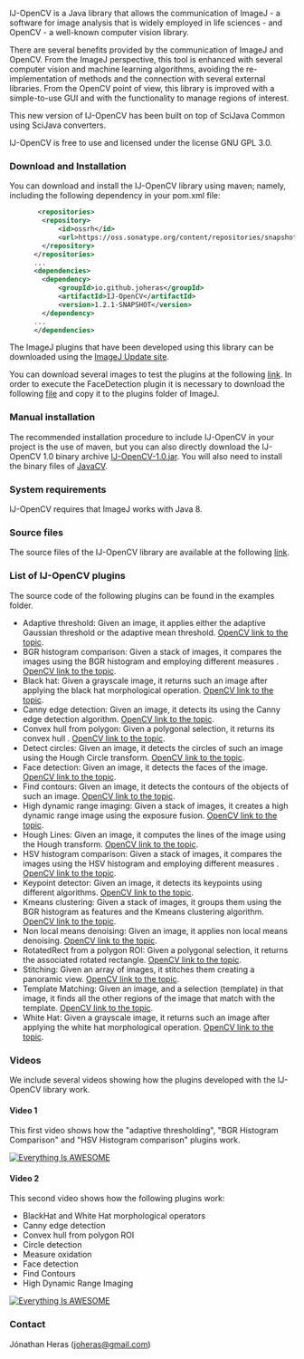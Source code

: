 IJ-OpenCV is a Java library that allows the communication of ImageJ - a software for image analysis that is widely employed in life sciences - and OpenCV - a well-known computer vision library.

There are several benefits provided by the communication of ImageJ and OpenCV. From the ImageJ perspective, this tool is enhanced with several computer vision and machine learning algorithms, avoiding the re-implementation of methods and the connection with several external libraries. From the OpenCV point of view, this library is improved with a simple-to-use GUI and with the functionality to manage regions of interest.

This new version of IJ-OpenCV has been built on top of SciJava Common using SciJava converters.

IJ-OpenCV is free to use and licensed under the license GNU GPL 3.0.

### Download and Installation
You can download and install the IJ-OpenCV library using maven; namely, including the following dependency in your pom.xml file:
```xml
       <repositories>
        <repository>
            <id>ossrh</id>
            <url>https://oss.sonatype.org/content/repositories/snapshots</url>
        </repository>
      </repositories>
      ...
      <dependencies>
        <dependency>
            <groupId>io.github.joheras</groupId>
            <artifactId>IJ-OpenCV</artifactId>
            <version>1.2.1-SNAPSHOT</version>
        </dependency>
      ...
      </dependencies>
```

The ImageJ plugins that have been developed using this library can be downloaded using the [ImageJ Update site](http://sites.imagej.net/IJ-OpenCV/).

You can download several images to test the plugins at the following [link](https://github.com/joheras/IJ-OpenCV/blob/master/utils/images.zip).
In order to execute the FaceDetection plugin it is necessary to download the following [file](https://github.com/joheras/IJ-OpenCV/blob/master/utils/haarcascade_frontalface_alt.xml) and copy it to the plugins folder of ImageJ.

### Manual installation
The recommended installation procedure to include IJ-OpenCV in your project is the use of maven, but you can also directly download the IJ-OpenCV 1.0 binary archive [IJ-OpenCV-1.0.jar](http://search.maven.org/remotecontent?filepath=io/github/joheras/IJ-OpenCV/1.0/IJ-OpenCV-1.0.jar). You will also need to install the binary files of [JavaCV](https://github.com/bytedeco/javacv).

### System requirements
IJ-OpenCV requires that ImageJ works with Java 8.

### Source files
The source files of the IJ-OpenCV library are available at the following [link](https://github.com/joheras/IJ-OpenCV).

### List of IJ-OpenCV plugins
The source code of the following plugins can be found in the examples folder. 
* Adaptive threshold: Given an image, it applies either the adaptive Gaussian threshold or the adaptive mean threshold. [OpenCV link to the topic](http://docs.opencv.org/2.4/modules/imgproc/doc/miscellaneous_transformations.html?highlight=adaptive%20threshold#adaptivethreshold).
* BGR histogram comparison: Given a stack of images, it compares the images using the BGR histogram and employing different measures . [OpenCV link to the topic](http://docs.opencv.org/2.4/doc/tutorials/imgproc/histograms/histogram_calculation/histogram_calculation.html?highlight=histogram).
* Black hat: Given a grayscale image, it returns such an image after applying the black hat morphological operation. [OpenCV link to the topic](http://docs.opencv.org/2.4/doc/tutorials/imgproc/opening_closing_hats/opening_closing_hats.html?highlight=black%20hat#black-hat).
* Canny edge detection: Given an image, it detects its using the Canny edge detection algorithm. [OpenCV link to the topic](http://docs.opencv.org/2.4/modules/imgproc/doc/feature_detection.html?highlight=canny%20edge%20detection#void%20Canny%28InputArray%20image,%20OutputArray%20edges,%20double%20threshold1,%20double%20threshold2,%20int%20apertureSize,%20bool%20L2gradient%29).
* Convex hull from polygon: Given a polygonal selection, it returns its convex hull . [OpenCV link to the topic](http://docs.opencv.org/2.4/doc/tutorials/imgproc/shapedescriptors/hull/hull.html?highlight=convex%20hull).
* Detect circles: Given an image, it detects the circles of such an image using the Hough Circle transform. [OpenCV link to the topic](http://docs.opencv.org/2.4/doc/tutorials/imgproc/imgtrans/hough_circle/hough_circle.html?highlight=hough%20circles).
* Face detection: Given an image, it detects the faces of the image. [OpenCV link to the topic](http://docs.opencv.org/2.4/modules/contrib/doc/facerec/facerec_tutorial.html).
* Find contours: Given an image, it detects the contours of the objects of such an image. [OpenCV link to the topic](http://docs.opencv.org/2.4/doc/tutorials/imgproc/shapedescriptors/find_contours/find_contours.html?highlight=find%20contours).
* High dynamic range imaging: Given a stack of images, it creates a high dynamic range image using the exposure fusion. [OpenCV link to the topic](http://docs.opencv.org/3.0-beta/doc/tutorials/photo/hdr_imaging/hdr_imaging.html).
* Hough Lines: Given an image, it computes the lines of the image using the Hough transform. [OpenCV link to the topic](http://docs.opencv.org/2.4/doc/tutorials/imgproc/imgtrans/hough_lines/hough_lines.html?highlight=hough%20lines).
* HSV histogram comparison: Given a stack of images, it compares the images using the HSV histogram and employing different measures . [OpenCV link to the topic](http://docs.opencv.org/2.4/doc/tutorials/imgproc/histograms/histogram_calculation/histogram_calculation.html?highlight=histogram).
* Keypoint detector: Given an image, it detects its keypoints using different algorithms. [OpenCV link to the topic](http://docs.opencv.org/2.4/modules/features2d/doc/common_interfaces_of_feature_detectors.html?highlight=keypoint).
* Kmeans clustering: Given a stack of images, it groups them using the BGR histogram as features and the Kmeans clustering algorithm. [OpenCV link to the topic](http://docs.opencv.org/2.4/modules/core/doc/clustering.html?highlight=kmeans).
* Non local means denoising: Given an image, it applies non local means denoising. [OpenCV link to the topic](http://docs.opencv.org/2.4/modules/photo/doc/denoising.html).
* RotatedRect from a polygon ROI: Given a polygonal selection, it returns the associated rotated rectangle. [OpenCV link to the topic](http://docs.opencv.org/2.4/modules/core/doc/basic_structures.html?highlight=rotated%20rect#RotatedRect).
* Stitching: Given an array of images, it stitches them creating a panoramic view. [OpenCV link to the topic](http://docs.opencv.org/2.4/modules/stitching/doc/introduction.html?highlight=stitching).
* Template Matching: Given an image, and a selection (template) in that image, it finds all the other regions of the image that match with the template. [OpenCV link to the topic](http://docs.opencv.org/2.4/doc/tutorials/imgproc/histograms/template_matching/template_matching.html?highlight=template%20matching).
* White Hat: Given a grayscale image, it returns such an image after applying the white hat morphological operation. [OpenCV link to the topic](http://docs.opencv.org/2.4/doc/tutorials/imgproc/opening_closing_hats/opening_closing_hats.html?highlight=black%20hat#top-hat).

### Videos
We include several videos showing how the plugins developed with the IJ-OpenCV library work.

#### Video 1
This first video shows how the "adaptive thresholding", "BGR Histogram Comparison" and "HSV Histogram comparison" plugins work.

[![Everything Is AWESOME](http://www.mailpoet.com/wp-content/uploads/2012/01/wysija-youtube-color-player.png)](https://www.youtube.com/watch?v=ERoqTnUOayA)

#### Video 2
This second video shows how the following plugins work:
* BlackHat and White Hat morphological operators
* Canny edge detection
* Convex hull from polygon ROI
* Circle detection
* Measure oxidation
* Face detection
* Find Contours
* High Dynamic Range Imaging

[![Everything Is AWESOME](http://www.mailpoet.com/wp-content/uploads/2012/01/wysija-youtube-color-player.png)](https://www.youtube.com/watch?v=BMGhKQZWhs8)


### Contact
Jónathan Heras (joheras@gmail.com)

